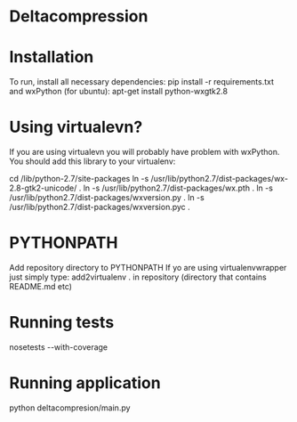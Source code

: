 Deltacompression
================

Installation
============
To run, install all necessary dependencies:
pip install -r requirements.txt
and wxPython (for ubuntu):
apt-get install python-wxgtk2.8

Using virtualevn?
================
If you are using virtualevn you will probably have problem with wxPython.
You should add this library to your virtualenv:

cd <env>/lib/python-2.7/site-packages
ln -s /usr/lib/python2.7/dist-packages/wx-2.8-gtk2-unicode/ .
ln -s /usr/lib/python2.7/dist-packages/wx.pth .
ln -s /usr/lib/python2.7/dist-packages/wxversion.py .
ln -s /usr/lib/python2.7/dist-packages/wxversion.pyc .

PYTHONPATH
==========
Add repository directory to PYTHONPATH
If yo are using virtualenvwrapper just simply type:
add2virtualenv .
in repository (directory that contains README.md etc)

Running tests
=============
nosetests --with-coverage

Running application
===================
python deltacompresion/main.py
